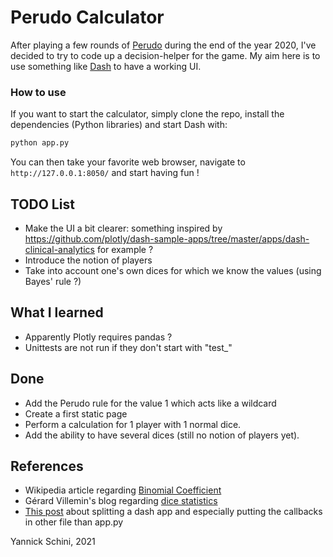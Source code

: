 # Perudo Calculator

After playing a few rounds of [Perudo](https://en.wikipedia.org/wiki/Dudo) during the end of the year 2020, I've decided to try to code up a decision-helper for the game.
My aim here is to use something like [Dash](https://dash.plotly.com/) to have a working UI.

### How to use

If you want to start the calculator, simply clone the repo, install the dependencies (Python libraries) and start Dash with:
```bash
python app.py
```

You can then take your favorite web browser, navigate to `http://127.0.0.1:8050/` and start having fun !

## TODO List

* Make the UI a bit clearer: something inspired by https://github.com/plotly/dash-sample-apps/tree/master/apps/dash-clinical-analytics for example ?
* Introduce the notion of players
* Take into account one's own dices for which we know the values (using Bayes' rule ?)

## What I learned

* Apparently Plotly requires pandas ?
* Unittests are not run if they don't start with "test_"

## Done

* Add the Perudo rule for the value 1 which acts like a wildcard
* Create a first static page
* Perform a calculation for 1 player with 1 normal dice.
* Add the ability to have several dices (still no notion of players yet).

## References

* Wikipedia article regarding [Binomial Coefficient](https://en.wikipedia.org/wiki/Binomial_coefficient)
* Gérard Villemin's blog regarding [dice statistics](http://villemin.gerard.free.fr/Denombre/JeuxDes.htm)
* [This post](https://community.plotly.com/t/splitting-callback-definitions-in-multiple-files/10583/2) about splitting a dash app and especially putting the callbacks in other file than app.py

Yannick Schini, 2021
